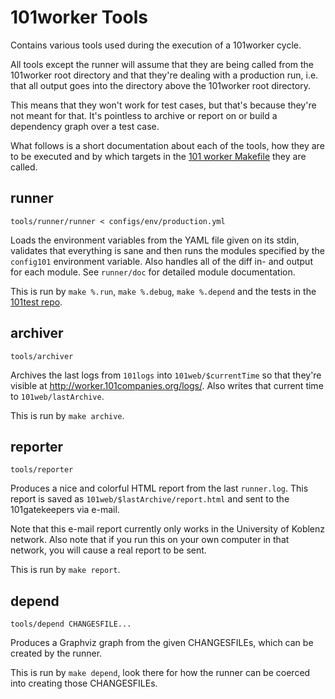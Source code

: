101worker Tools
===============

Contains various tools used during the execution of a 101worker cycle.

All tools except the runner will assume that they are being called from the 101worker root directory and that they're dealing with a production run, i.e. that all output goes into the directory above the 101worker root directory.

This means that they won't work for test cases, but that's because they're not meant for that. It's pointless to archive or report on or build a dependency graph over a test case.

What follows is a short documentation about each of the tools, how they are to be executed and by which targets in the [101 worker Makefile](../Makefile) they are called.


runner
------

    tools/runner/runner < configs/env/production.yml

Loads the environment variables from the YAML file given on its stdin, validates that everything is sane and then runs the modules specified by the `config101` environment variable. Also handles all of the diff in- and output for each module. See `runner/doc` for detailed module documentation.

This is run by `make %.run`, `make %.debug`, `make %.depend` and the tests in the [101test repo](https://github.com/101companies/101test).


archiver
--------

    tools/archiver

Archives the last logs from `101logs` into `101web/$currentTime` so that they're visible at http://worker.101companies.org/logs/. Also writes that current time to `101web/lastArchive`.

This is run by `make archive`.


reporter
--------

    tools/reporter

Produces a nice and colorful HTML report from the last `runner.log`. This report is saved as `101web/$lastArchive/report.html` and sent to the 101gatekeepers via e-mail.

Note that this e-mail report currently only works in the University of Koblenz network. Also note that if you run this on your own computer in that network, you will cause a real report to be sent.

This is run by `make report`.


depend
------

    tools/depend CHANGESFILE...

Produces a Graphviz graph from the given CHANGESFILEs, which can be created by the runner.

This is run by `make depend`, look there for how the runner can be coerced into creating those CHANGESFILEs.
